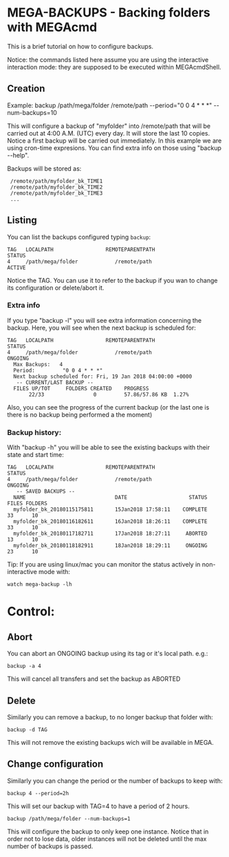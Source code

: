 # MEGA-BACKUPS - Backing folders with MEGAcmd
This is a brief tutorial on how to configure backups.

Notice: the commands listed here assume you are using the interactive interaction mode: they are supposed to be executed within MEGAcmdShell.

## Creation
Example: 
backup /path/mega/folder /remote/path --period="0 0 4 * * *" --num-backups=10

This will configure a backup of "myfolder" into /remote/path that will be carried out
 at 4:00 A.M. (UTC) every day. It will store the last 10 copies. 
 Notice a first backup will be carried out immediately.
 In this example we are using cron-time expresions. 
 You can find extra info on those using "backup --help".
 
Backups will be stored as:
```
 /remote/path/myfolder_bk_TIME1
 /remote/path/myfolder_bk_TIME2
 /remote/path/myfolder_bk_TIME3
 ...
```

## Listing 

You can list the backups configured typing `backup`:

```
TAG   LOCALPATH                 REMOTEPARENTPATH                  STATUS
4     /path/mega/folder            /remote/path                   ACTIVE
```

Notice the TAG. You can use it to refer to the backup if you wan to change its configuration 
or delete/abort it.

### Extra info

If you type "backup -l" you will see extra information concerning the backup. Here, you will 
see when the next backup is scheduled for:
```
TAG   LOCALPATH                 REMOTEPARENTPATH                  STATUS
4     /path/mega/folder            /remote/path                  ONGOING
  Max Backups:   4
  Period:         "0 0 4 * * *"
  Next backup scheduled for: Fri, 19 Jan 2018 04:00:00 +0000
   -- CURRENT/LAST BACKUP --
  FILES UP/TOT     FOLDERS CREATED    PROGRESS
       22/33                0         57.86/57.86 KB  1.27%

```

Also, you can see the progress of the current backup 
(or the last one is there is no backup being performed a the moment)

### Backup history:
With "backup -h" you will be able to see the existing backups with their state and start time:

```
TAG   LOCALPATH                 REMOTEPARENTPATH                  STATUS
4     /path/mega/folder            /remote/path                  ONGOING
   -- SAVED BACKUPS --
  NAME                             DATE                    STATUS  FILES FOLDERS
  myfolder_bk_20180115175811       15Jan2018 17:58:11    COMPLETE     33      10
  myfolder_bk_20180116182611       16Jan2018 18:26:11    COMPLETE     33      10
  myfolder_bk_20180117182711       17Jan2018 18:27:11     ABORTED     13      10
  myfolder_bk_20180118182911       18Jan2018 18:29:11     ONGOING     23      10
```

Tip: If you are using linux/mac you can monitor the status actively in non-interactive mode with:
```
watch mega-backup -lh
```

# Control:

## Abort

You can abort an ONGOING backup using its tag or it's local path. e.g.:
```
backup -a 4
```
This will cancel all transfers and set the backup as ABORTED

## Delete

Similarly you can remove a backup, to no longer backup that folder with:
```
backup -d TAG
``` 
This will not remove the existing backups wich will be available in MEGA.

## Change configuration

Similarly you can change the period or the number of backups to keep with:
```
backup 4 --period=2h
```
This will set our backup with TAG=4 to have a period of 2 hours.
```
backup /path/mega/folder --num-backups=1
```
This will configure the backup to only keep one instance. 
Notice that in order not to lose data, older instances will not be deleted until
the max number of backups is passed.
